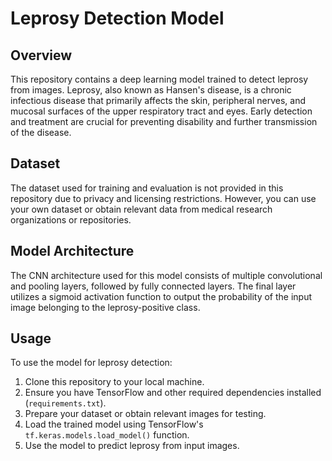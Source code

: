 # Leprosy Detection Model

## Overview

This repository contains a deep learning model trained to detect leprosy from images. Leprosy, also known as Hansen's disease, is a chronic infectious disease that primarily affects the skin, peripheral nerves, and mucosal surfaces of the upper respiratory tract and eyes. Early detection and treatment are crucial for preventing disability and further transmission of the disease.

## Dataset

The dataset used for training and evaluation is not provided in this repository due to privacy and licensing restrictions. However, you can use your own dataset or obtain relevant data from medical research organizations or repositories.

## Model Architecture

The CNN architecture used for this model consists of multiple convolutional and pooling layers, followed by fully connected layers. The final layer utilizes a sigmoid activation function to output the probability of the input image belonging to the leprosy-positive class.

## Usage

To use the model for leprosy detection:

1. Clone this repository to your local machine.
2. Ensure you have TensorFlow and other required dependencies installed (`requirements.txt`).
3. Prepare your dataset or obtain relevant images for testing.
4. Load the trained model using TensorFlow's `tf.keras.models.load_model()` function.
5. Use the model to predict leprosy from input images.

```python

